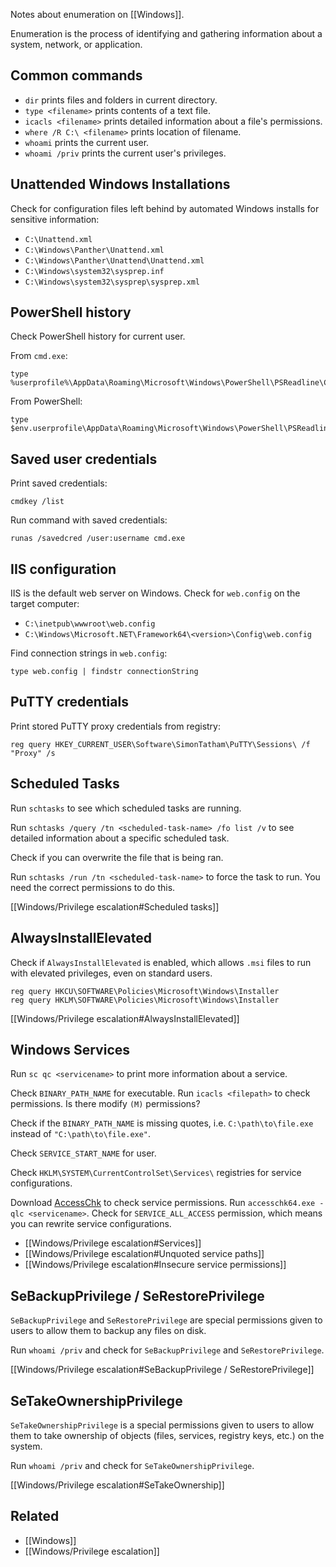 Notes about enumeration on [[Windows]].

Enumeration is the process of identifying and gathering information about a system, network, or application.

## Common commands

- `dir` prints files and folders in current directory.
- `type <filename>` prints contents of a text file.
- `icacls <filename>` prints detailed information about a file's permissions.
- `where /R C:\ <filename>` prints location of filename.
- `whoami` prints the current user.
- `whoami /priv` prints the current user's privileges.

## Unattended Windows Installations

Check for configuration files left behind by automated Windows installs for sensitive information:

- `C:\Unattend.xml`
- `C:\Windows\Panther\Unattend.xml`
- `C:\Windows\Panther\Unattend\Unattend.xml`
- `C:\Windows\system32\sysprep.inf`
- `C:\Windows\system32\sysprep\sysprep.xml`

## PowerShell history

Check PowerShell history for current user.

From `cmd.exe`:

```
type %userprofile%\AppData\Roaming\Microsoft\Windows\PowerShell\PSReadline\ConsoleHost_history.txt
```

From PowerShell:

```
type $env.userprofile\AppData\Roaming\Microsoft\Windows\PowerShell\PSReadline\ConsoleHost_history.txt
```

## Saved user credentials

Print saved credentials:

```
cmdkey /list
```

Run command with saved credentials:

```
runas /savedcred /user:username cmd.exe
```

## IIS configuration

IIS is the default web server on Windows. Check for `web.config` on the target computer:

- `C:\inetpub\wwwroot\web.config`
- `C:\Windows\Microsoft.NET\Framework64\<version>\Config\web.config`

Find connection strings in `web.config`:

```
type web.config | findstr connectionString 
```

## PuTTY credentials

Print stored PuTTY proxy credentials from registry:

```
reg query HKEY_CURRENT_USER\Software\SimonTatham\PuTTY\Sessions\ /f "Proxy" /s
```

## Scheduled Tasks

Run `schtasks` to see which scheduled tasks are running.

Run `schtasks /query /tn <scheduled-task-name> /fo list /v` to see detailed information about a specific scheduled task.

Check if you can overwrite the file that is being ran.

Run `schtasks /run /tn <scheduled-task-name>` to force the task to run. You need the correct permissions to do this.

[[Windows/Privilege escalation#Scheduled tasks]]

## AlwaysInstallElevated

Check if `AlwaysInstallElevated` is enabled, which allows `.msi` files to run with elevated privileges, even on standard users.

```
reg query HKCU\SOFTWARE\Policies\Microsoft\Windows\Installer
reg query HKLM\SOFTWARE\Policies\Microsoft\Windows\Installer
```

[[Windows/Privilege escalation#AlwaysInstallElevated]]

## Windows Services

Run `sc qc <servicename>` to print more information about a service.

Check `BINARY_PATH_NAME` for executable. Run `icacls <filepath>` to check permissions. Is there modify `(M)` permissions?

Check if the `BINARY_PATH_NAME` is missing quotes, i.e. `C:\path\to\file.exe` instead of `"C:\path\to\file.exe"`.

Check `SERVICE_START_NAME` for user.

Check `HKLM\SYSTEM\CurrentControlSet\Services\` registries for service configurations.

Download [AccessChk](https://learn.microsoft.com/en-us/sysinternals/downloads/accesschk) to check service permissions. Run `accesschk64.exe -qlc <servicename>`. Check for `SERVICE_ALL_ACCESS` permission, which means you can rewrite service configurations.

- [[Windows/Privilege escalation#Services]]
- [[Windows/Privilege escalation#Unquoted service paths]]
- [[Windows/Privilege escalation#Insecure service permissions]]

## SeBackupPrivilege / SeRestorePrivilege

`SeBackupPrivilege` and `SeRestorePrivilege` are special permissions given to users to allow them to backup any files on disk.

Run `whoami /priv` and check for `SeBackupPrivilege` and `SeRestorePrivilege`.

[[Windows/Privilege escalation#SeBackupPrivilege / SeRestorePrivilege]]

## SeTakeOwnershipPrivilege

`SeTakeOwnershipPrivilege` is a special permissions given to users to allow them to take ownership of objects (files, services, registry keys, etc.) on the system.

Run `whoami /priv` and check for `SeTakeOwnershipPrivilege`.

[[Windows/Privilege escalation#SeTakeOwnership]]

## Related

- [[Windows]]
- [[Windows/Privilege escalation]]
